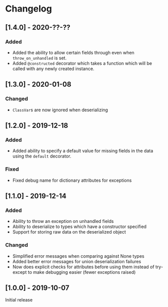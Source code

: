 # Changelog

## [1.4.0] - 2020-??-??

### Added
- Added the ability to allow certain fields through even when `throw_on_unhandled` is set.
- Added `@constructed` decorator which takes a function which will be called with any newly created instance.

## [1.3.0] - 2020-01-08

### Changed
- `ClassVar`s are now ignored when deserializing

## [1.2.0] - 2019-12-18

### Added
- Added ability to specify a default value for missing fields in the data using the `default` decorator.

### Fixed
- Fixed debug name for dictionary attributes for exceptions

## [1.1.0] - 2019-12-14

### Added
- Ability to throw an exception on unhandled fields
- Ability to deserialize to types which have a constructor specified
- Support for storing raw data on the deserialized object

### Changed
- Simplified error messages when comparing against None types
- Added better error messages for union deserialization failures
- Now does explicit checks for attributes before using them instead of try-except to make debugging easier (fewer exceptions raised)


## [1.0.0] - 2019-10-07

Initial release
